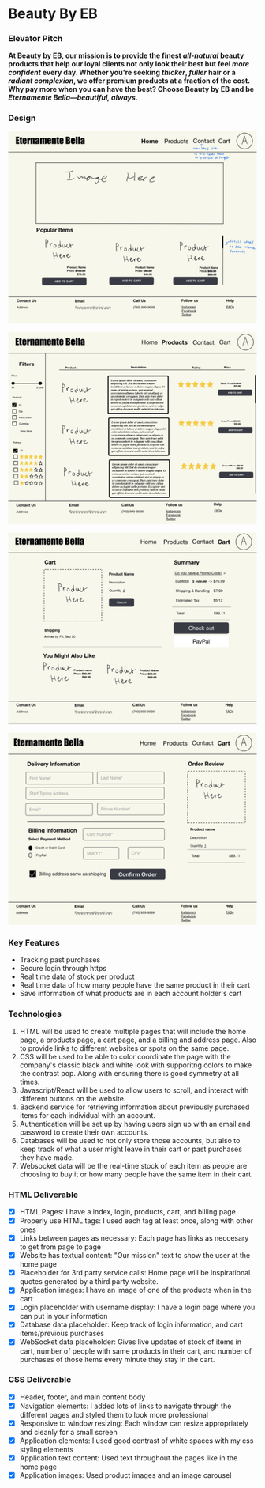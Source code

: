 # Beauty By EB

### Elevator Pitch
**At Beauty by EB, our mission is to provide the finest _all-natural_ beauty products that help our loyal clients not only look their best but feel _more confident_ every day. Whether you're seeking _thicker_, _fuller_ hair or a _radiant complexion_, we offer premium products at a fraction of the cost. Why pay more when you can have the best? Choose Beauty by EB and be _Eternamente Bella—beautiful, always._**

### Design
![Home Page](/public/IMG_0010.jpg)

![Products Page](/public/IMG_0011.jpg)

![Cart Page](/public/IMG_0012.jpg)

![Billing and Addres Page](/public/IMG_0013.jpg)

### Key Features
- Tracking past purchases
- Secure login through https
- Real time data of stock per product
- Real time data of how many people have the same product in their cart
- Save information of what products are in each account holder's cart

### Technologies
1. HTML will be used to create multiple pages that will include the home page, a products page, a cart page, and a billing and address page. Also to provide links to different websites or spots on the same page.
2. CSS will be used to be able to color coordinate the page with the company's classic black and white look with supporitng colors to make the contrast pop. Along with ensuring there is good symmetry at all times.
3. Javascript/React will be used to allow users to scroll, and interact with different buttons on the website.
4. Backend service for retrieving information about previously purchased items for each individual with an account.
5. Authentication will be set up by having users sign up with an email and password to create their own accounts.
6. Databases will be used to not only store those accounts, but also to keep track of what a user might leave in their cart or past purchases they have made.
7. Websocket data will be the real-time stock of each item as people are choosing to buy it or how many people have the same item in their cart.

### HTML Deliverable

- [x] HTML Pages: I have a index, login, products, cart, and billing page
- [x] Properly use HTML tags: I used each tag at least once, along with other ones
- [x] Links between pages as necessary: Each page has links as neccesary to get from page to page
- [x] Website has textual content: "Our mission" text to show the user at the home page
- [x] Placeholder for 3rd party service calls: Home page will be inspirational quotes generated by a third party website.
- [x] Application images: I have an image of one of the products when in the cart
- [x] Login placeholder with username display: I have a login page where you can put in your information
- [x] Database data placeholder: Keep track of login information, and cart items/previous purchases
- [x] WebSocket data placeholder: Gives live updates of stock of items in cart, number of people with same products in their cart, and number of purchases of those items every minute they stay in the cart.

### CSS Deliverable

- [x] Header, footer, and main content body
- [x] Navigation elements: I added lots of links to navigate through the different pages and styled them to look more professional
- [x] Responsive to window resizing: Each window can resize appropriately and cleanly for a small screen
- [x] Application elements: I used good contrast of white spaces with my css styling elements
- [x] Application text content: Used text throughout the pages like in the home page
- [x] Application images: Used product images and an image carousel